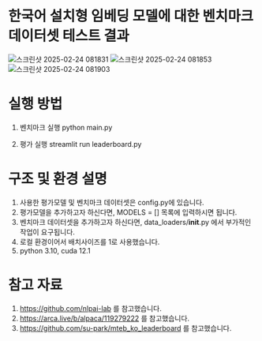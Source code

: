 # 한국어 설치형 임베딩 모델에 대한 벤치마크 데이터셋 테스트 결과

![스크린샷 2025-02-24 081831](https://github.com/user-attachments/assets/de5669dc-d1b6-4e3c-8309-7f1a674361f5)
![스크린샷 2025-02-24 081853](https://github.com/user-attachments/assets/9856b998-c3c4-4f2a-a238-3d01e74b9252)
![스크린샷 2025-02-24 081903](https://github.com/user-attachments/assets/e26cad00-cc3f-4348-8f8c-8c6a38dc5970)

# 실행 방법

1. 벤치마크 실행
python main.py

2. 평가 실행
streamlit run leaderboard.py

# 구조 및 환경 설명

1. 사용한 평가모델 및 벤치마크 데이터셋은 config.py에 있습니다. 
2. 평가모델을 추가하고자 하신다면, MODELS = [] 목록에 입력하시면 됩니다.
2. 벤치마크 데이터셋을 추가하고자 하신다면, data_loaders/__init__.py 에서 부가적인 작업이 요구됩니다.
4. 로컬 환경이어서 배치사이즈를 1로 사용했습니다. 
5. python 3.10, cuda 12.1 

# 참고 자료

1. https://github.com/nlpai-lab 를 참고했습니다.
2. https://arca.live/b/alpaca/119279222 를 참고했습니다.
3. https://github.com/su-park/mteb_ko_leaderboard 를 참고했습니다.
